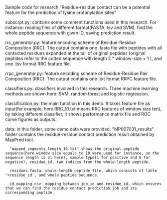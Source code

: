 Sample code for research "Residue-residue contact can be a potential feature for the prediction of lysine crotonylation sites"

subscrpt.py: contains some comment functions used in this research. For instance: reading files of different format(FASTA, tsv and SVM), find the whole peptide sequence with given ID, saving prediction result.

rrc_generator.py: feature encoding scheme of Residue-Residue Composition (RRC). The output contains one .fasta file with peptides with all contacted residues expanded at the tail of original peptides (original peptides refer to the cutted sequence with length 2 * window-size + 1 ), and one .tsv format RRC feature file.

rrpc_generator.py: feature encoding scheme of Residue-Residue Pair Composition (RRC). The output contains one .txt format RRPC feature file.

classifiers.py: classifiers involved in this research. Three machine learning methods are shown here: SVM, random forest and logistic regression.

classification.py: the main function in this demo. It takes feature file as input(for example, here RRC_10.txt means RRC features of window size ten), by taking different classifier, it shows performance matrix file and ROC curve figures as outputs.

data: in this folder, some demo data were provided.
      "MP007031_results" folder contains the residue-residue contact prediction result obtained by MapPred tool. 

      "mapped_segments_length_10.txt" shows the original peptide sequence(here window size equals to 10 were used for instance, so the sequence length is 21 here), sample type(1 for positive and 0 for negative), residue_id, two indices from the whole-length peptide.

      residues.fasta: whole-length peptide file, which consists of lable '>residue_id', and whole peptide sequence. 

      id_mapping.csv: mapping between job_id and residue_id, which ensures that we can find the residue contact prediction job and its corresponding peptide.






